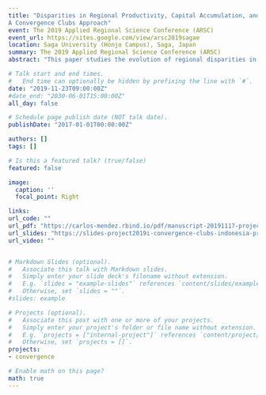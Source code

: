 ```yaml
---
title: "Disparities in Regional Productivity, Capital Accumulation, and Efficiency across Indonesia:
A Convergence Clubs Approach"
event: The 2019 Applied Regional Science Conference (ARSC)
event_url: https://sites.google.com/view/arsc2019sagae
location: Saga University (Honjo Campus), Saga, Japan
summary: The 2019 Applied Regional Science Conference (ARSC)
abstract: "This paper studies the evolution of regional disparities in labor productivity, capital accumulation, and efficiency across Indonesian provinces over the 1990-2010 period. Through the lens of a non-linear dynamic factor model, we test the hypothesis that all provinces would eventually converge to a common steady-state path. We find that the cross-provincial dynam- ics of labor productivity are characterized by two convergence clubs. The dynamics of the proximate determinants of labor productivity show some mixed results. On the one hand, physical and human capital accumulation are characterized by four and two convergence clubs, respectively. On the other hand, efficiency is characterized by a unique convergence club. The pa- per concludes suggesting that based on the provincial composition of each convergence club, considerable improvements in capital accumulation and efficiency are still needed to reduce regional disparities and accelerate pro- ductivity growth."

# Talk start and end times.
#   End time can optionally be hidden by prefixing the line with `#`.
date: "2019-11-23T09:00:00Z"
#date_end: "2030-06-01T15:00:00Z"
all_day: false

# Schedule page publish date (NOT talk date).
publishDate: "2017-01-01T00:00:00Z"

authors: []
tags: []

# Is this a featured talk? (true/false)
featured: false

image:
  caption: ''
  focal_point: Right

links:
url_code: ""
url_pdf: "https://carlos-mendez.rbind.io/pdf/manuscript-20191117-project2019i-convergence-clubs-indonesia-provinces.pdf"
url_slides: "https://slides-project2019i-convergence-clubs-indonesia-provinces.netlify.com/#1"
url_video: ""


# Markdown Slides (optional).
#   Associate this talk with Markdown slides.
#   Simply enter your slide deck's filename without extension.
#   E.g. `slides = "example-slides"` references `content/slides/example-slides.md`.
#   Otherwise, set `slides = ""`.
#slides: example

# Projects (optional).
#   Associate this post with one or more of your projects.
#   Simply enter your project's folder or file name without extension.
#   E.g. `projects = ["internal-project"]` references `content/project/deep-learning/index.md`.
#   Otherwise, set `projects = []`.
projects:
- convergence

# Enable math on this page?
math: true
---
```

